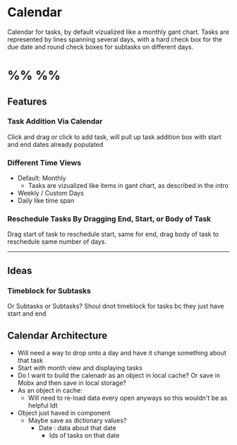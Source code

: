 # Calendar

Calendar for tasks, by default vizualized like a monthly gant chart. Tasks are represented by lines spanning several days, with a hard check box for the due date and round check boxes for subtasks on different days.

# %% %%

## Features
### Task Addition Via Calendar
Click and drag or click to add task, will pull up task addition box with start and end dates already populated

### Different Time Views
- Default: Monthly
	- Tasks are vizualized like items in gant chart, as described in the intro
- Weekly / Custom Days
- Daily like time span

### Reschedule Tasks By Dragging End, Start, or Body of Task
Drag start of task to reschedule start, same for end, drag body of task to reschedule same number of days. 

 ---
 
## Ideas
### Timeblock for Subtasks
Or Subtasks or Subtasks? Shoul dnot timeblock for tasks bc they just have start and end



## Calendar Architecture

- Will need a way to drop onto a day and have it change something about that task
- Start with month view and displaying tasks
- Do I want to build the calenadr as an object in local cache? Or save in Mobx and then save in local storage?
- As an object in cache:
	- Will need to re-load data every open anyways so this wouldn't be as helpful Idt
- Object just haved in component
	- Maybe save as dictionary values? 
		- Date : data about that date
			- Ids of tasks on that date